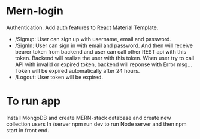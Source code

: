 # Mern-login
Authentication.
Add auth features to React Material Template.
- /Signup: User can sign up with username, email and password.
- /SignIn: User can sign in with email and password. And then will receive bearer token from backend and user can call other REST api with this token. Backend will realize the user with this token. When user try to call API with invalid or expired token, backend will reponse with Error msg... Token will be expired automatically after 24 hours.
- /Logout: User token will be expired.
# To run app
Install MongoDB and create MERN-stack database and create new collection users
In /server npm run dev to run Node server and then npm start in front end.
